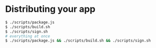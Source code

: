 # Distributing your app

```bash
$ ./scripts/package.js
$ ./scripts/build.sh
$ ./scripts/sign.sh
# everything at once
$ ./scripts/package.js && ./scripts/build.sh && ./scripts/sign.sh
```
